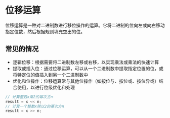 # 位移运算

位移运算是一种对二进制数进行移位操作的运算。它将二进制的位向左或向右移动指定位数，然后根据规则填充空出的位。

## 常见的情况

- 逻辑位移：根据需要将二进制数左移或右移，以实现乘法或乘法的快速计算
- 提取或插入位：通过位移运算，可以从一个二进制数中提取指定位置的位，或将特定位的值插入到另一个二进制数中
- 优化和位操作：位移运算常与其他位操作（如按位与、按位或、按位异或）结合使用，以进行位级优化和处理

```js
// 计算整数x乘2的幂次方n
result = x << n;
// 计算一个整数x除以2的幂次方n
result = x >> n;
```
